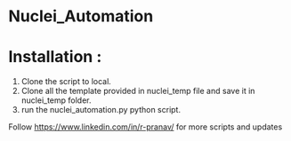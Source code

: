 # Nuclei_Automation
# Installation :

1) Clone the script to local.
2) Clone all the template provided in nuclei_temp file and save it in nuclei_temp folder.
3) run the nuclei_automation.py python script. 

Follow https://www.linkedin.com/in/r-pranav/ for more scripts and updates
